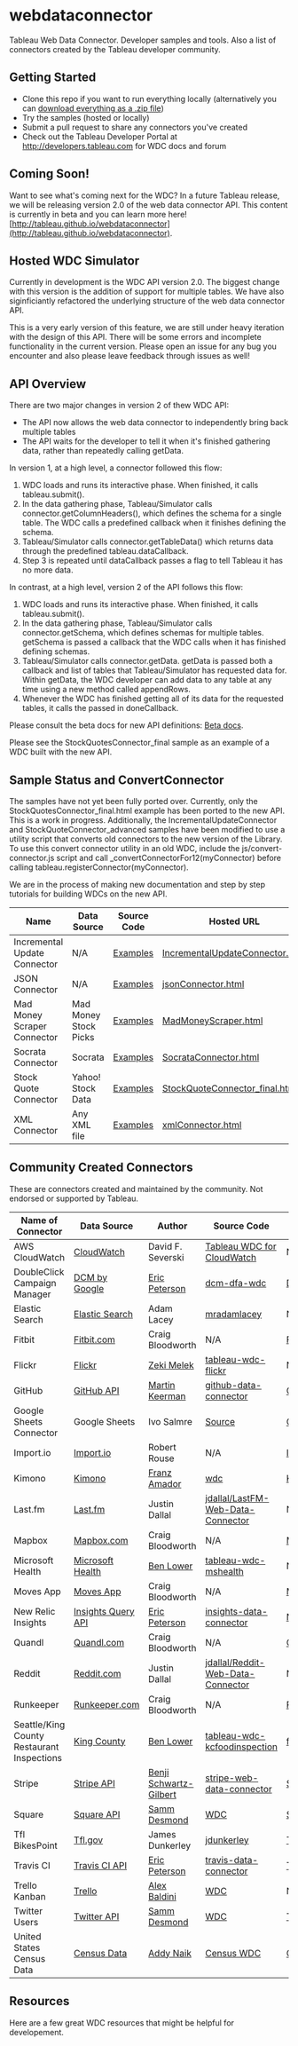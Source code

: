 # webdataconnector

Tableau Web Data Connector.  Developer samples and tools.  Also a list of connectors created by the Tableau developer community.

Getting Started
---------------
* Clone this repo if you want to run everything locally (alternatively you can [download everything as a .zip file](https://github.com/tableau/webdataconnector/archive/gh-pages.zip))
* Try the samples (hosted or locally)
* Submit a pull request to share any connectors you've created
* Check out the Tableau Developer Portal at http://developers.tableau.com for WDC docs and forum

Coming Soon!
---------------
Want to see what's coming next for the WDC? In a future Tableau release, we will be releasing version 2.0 of the web data connector API.
This content is currently in beta and you can learn more here! [http://tableau.github.io/webdataconnector](http://tableau.github.io/webdataconnector).

Hosted WDC Simulator
---------------
Currently in development is the WDC API version 2.0.  The biggest change with this version is the addition of support for multiple tables.  We have also siginficiantly refactored the underlying structure of the web data connector API. 

This is a very early version of this feature, we are still under heavy iteration with the design of this API.  There will be some errors and incomplete functionality in the current version.  Please open an issue for any bug you encounter and also please leave feedback through issues as well!  


API Overview
---------------

There are two major changes in version 2 of thew WDC API:
* The API now allows the web data connector to independently bring back multiple tables
* The API waits for the developer to tell it when it's finished gathering data, rather than repeatedly calling getData.

In version 1, at a high level, a connector followed this flow:
 1. WDC loads and runs its interactive phase.  When finished, it calls tableau.submit().
 2. In the data gathering phase, Tableau/Simulator calls connector.getColumnHeaders(), which defines the schema for a single table.  The WDC calls a predefined callback when it finishes defining the schema.
 3. Tableau/Simulator calls connector.getTableData() which returns data through the predefined tableau.dataCallback.
 4. Step 3 is repeated until dataCallback passes a flag to tell Tableau it has no more data.


In contrast, at a high level, version 2 of the API follows this flow:
 1. WDC loads and runs its interactive phase.  When finished, it calls tableau.submit().
 2. In the data gathering phase, Tableau/Simulator calls connector.getSchema, which defines schemas for multiple tables. getSchema is passed a callback that the WDC calls when it has finished defining schemas. 
 3. Tableau/Simulator calls connector.getData.  getData is passed both a callback and list of tables that Tableau/Simulator has requested data for.  Within getData, the WDC developer can add data to any table at any time using a new method called appendRows. 
 4. Whenever the WDC has finished getting all of its data for the requested tables, it calls the passed in doneCallback.


Please consult the beta docs for new API definitions: [Beta docs](https://connectors.tableau.com/docs/API-Docs-2.0.html).

Please see the StockQuotesConnector_final sample as an example of a WDC built with the new API.


Sample Status and ConvertConnector
---------------
The samples have not yet been fully ported over.  Currently, only the StockQuotesConnector_final.html example has been ported to the new API.  This is a work in progress. Additionally, the IncrementalUpdateConnector and StockQuoteConnector_advanced samples have been modified to use a utility script that converts old connectors to the new version of the Library.  To use this convert connector utility in an old WDC, include the js/convert-connector.js script and call _convertConnectorFor12(myConnector) before calling tableau.registerConnector(myConnector).  

We are in the process of making new documentation and step by step tutorials for building WDCs on the new API. 

Name     | Data Source   |  Source Code    |  Hosted URL
-------- |  -------- |  -------- |  -------- 
Incremental Update Connector  |  N/A  |  [Examples](https://github.com/tableau/webdataconnector/tree/gh-pages/Examples)  |  [IncrementalUpdateConnector.html](https://tableau.github.io/webdataconnector/Examples/IncrementalUpdateConnector.html)
JSON Connector  |  N/A  |  [Examples](https://github.com/tableau/webdataconnector/tree/gh-pages/Examples)  |  [jsonConnector.html](https://tableau.github.io/webdataconnector/Examples/jsonConnector.html)
Mad Money Scraper Connector  |  Mad Money Stock Picks  |  [Examples](https://github.com/tableau/webdataconnector/tree/gh-pages/Examples)  |  [MadMoneyScraper.html](https://tableau.github.io/webdataconnector/Examples/MadMoneyScraper.html)
Socrata Connector  |  Socrata  |  [Examples](https://github.com/tableau/webdataconnector/tree/gh-pages/Examples)  |  [SocrataConnector.html](https://tableau.github.io/webdataconnector/Examples/SocrataConnector.html)
Stock Quote Connector  |  Yahoo! Stock Data  | [Examples](https://github.com/tableau/webdataconnector/tree/gh-pages/Examples)  |  [StockQuoteConnector_final.html](https://tableau.github.io/webdataconnector/Examples/StockQuoteConnector_final.html)
XML Connector  |  Any XML file  | [Examples](https://github.com/tableau/webdataconnector/tree/gh-pages/Examples)  |  [xmlConnector.html](https://tableau.github.io/webdataconnector/Examples/xmlConnector.html)


Community Created Connectors
---------------
These are connectors created and maintained by the community.  Not endorsed or supported by Tableau.

Name of Connector     | Data Source   |  Author   |   Source Code    |  Hosted URL
-------- |  -------- |  -------- |  --------  | ---------
AWS CloudWatch | [CloudWatch](https://aws.amazon.com/cloudwatch/) | David F. Severski|  [Tableau WDC for CloudWatch](https://github.com/davidski/tableau-wdc-cloudwatch)  |  N/A
DoubleClick Campaign Manager | [DCM by Google](https://www.doubleclickbygoogle.com/solutions/digital-marketing/campaign-manager/) | [Eric Peterson](https://github.com/iamEAP) | [dcm-dfa-wdc](https://github.com/tableau-mkt/dcm-dfa-wdc) | [DCM/DFA WDC](https://dcm-dfa-wdc.herokuapp.com/)
Elastic Search | [Elastic Search](https://www.elastic.co/products/elasticsearch) | Adam Lacey  |  [mradamlacey](https://github.com/mradamlacey/elasticsearch-tableau-connector)  |  N/A
Fitbit | [Fitbit.com](https://www.fitbit.com/) | Craig Bloodworth  |  N/A  |  [Fitbit WDC](http://data.theinformationlab.co.uk/fitbit.html)
Flickr | [Flickr](https://www.flickr.com/services/api/) | [Zeki Melek](https://github.com/melekzek)  |  [tableau-wdc-flickr](https://github.com/melekzek/tableau-wdc-flickr)  |  N/A
GitHub | [GitHub API](https://developer.github.com/v3/) | [Martin Keerman](https://github.com/etroid) | [github-data-connector](https://github.com/tableau-mkt/github-data-connector) | [GitHub WDC](https://github-web-data-connector.herokuapp.com) 
Google Sheets Connector  |  Google Sheets  |  Ivo Salmre  |  [Source](https://github.com/tableau/webdataconnector/tree/gh-pages/Examples)  |  [GoogleSheetsConnector.html](http://tableau.github.io/webdataconnector/Examples/GoogleSheetsConnector.html)
Import.io | [Import.io](https://www.import.io/) | Robert Rouse  |  N/A  |  [Import.io WDC](http://connectors.poc.interworks.com/importio/importio-magic.html)
Kimono | [Kimono](https://www.kimonolabs.com/) | [Franz Amador](https://github.com/fgamador) | [wdc](https://github.com/fgamador/wdc) | [KimonoConnector.html](https://fgamador.github.io/wdc/KimonoConnector.html)
Last.fm | [Last.fm](http://www.last.fm/) | Justin Dallal  |  [jdallal/LastFM-Web-Data-Connector](https://github.com/jdallal/LastFM-Web-Data-Connector)  |  N/A
Mapbox | [Mapbox.com](https://www.mapbox.com/) | Craig Bloodworth  |  N/A  |  [Mapbox WDC](http://data.theinformationlab.co.uk/directions.html)
Microsoft Health | [Microsoft Health](http://developer.microsoftband.com/cloudAPI) | [Ben Lower](https://github.com/benlower)  |  [tableau-wdc-mshealth](https://github.com/benlower/tableau-wdc-mshealth)  |  N/A
Moves App | [Moves App](https://www.moves-app.com/) | Craig Bloodworth  |  N/A  |  [Moves App WDC](http://data.theinformationlab.co.uk/moves.html)
New Relic Insights | [Insights Query API](https://docs.newrelic.com/docs/insights/new-relic-insights/adding-querying-data/querying-your-data-remotely) | [Eric Peterson](https://github.com/iamEAP) | [insights-data-connector](https://github.com/tableau-mkt/insights-data-connector) | [NR Insights WDC](https://insights-web-data-connector.herokuapp.com/)
Quandl | [Quandl.com](https://www.quandl.com/) | Craig Bloodworth  |  N/A  |  [Quandl WDC](http://data.theinformationlab.co.uk/quandl.html)
Reddit | [Reddit.com](https://www.reddit.com/) | Justin Dallal  |  [jdallal/Reddit-Web-Data-Connector](https://github.com/jdallal/Reddit-Web-Data-Connector)  |  N/A
Runkeeper | [Runkeeper.com](https://runkeeper.com/) | Craig Bloodworth  |  N/A  |  [Runkeeper WDC](http://data.theinformationlab.co.uk/runkeeper.html)
Seattle/King County Restaurant Inspections  | [King County](http://kingcounty.gov/healthservices/health/ehs/foodsafety/inspections/system.aspx) | [Ben Lower](https://github.com/benlower)  |  [tableau-wdc-kcfoodinspection](https://github.com/benlower/tableau-wdc-kcfoodinspection)  |  [foodInspectionWDC.html](http://benlower.github.io/tableau-wdc-kcfoodinspection/foodInspectionWDC.html)
Stripe | [Stripe API](https://stripe.com/docs/api) | [Benji Schwartz-Gilbert](https://github.com/benjisg) | [stripe-web-data-connector](https://github.com/benjisg/stripe-web-data-connector) | [Stripe WDC](https://benjisg.github.io/stripe-web-data-connector/stripe.html) | 
Square | [Square API](https://connect.squareup.com/) | [Samm Desmond](https://github.com/sdesmond46)  |  [WDC](https://github.com/sdesmond46/WDC)  |  [Square WDC](http://webdataconnector.azurewebsites.net/Connectors/Square/)
Tfl BikesPoint | [Tfl.gov](https://tfl.gov.uk/modes/cycling/santander-cycles) | James Dunkerley  |  [jdunkerley](https://github.com/jdunkerley/TableauWebData)  |  [Tfl BikesPoint WDC](http://jdunkerleytableau.azurewebsites.net/Bikes)
Travis CI | [Travis CI API](http://docs.travis-ci.com/api/) | [Eric Peterson](https://github.com/iamEAP) | [travis-data-connector](https://github.com/tableau-mkt/travis-data-connector) | [Travis CI WDC](https://travis-web-data-connector.herokuapp.com)
Trello Kanban | [Trello](https://trello.com/) | [Alex Baldini](https://github.com/abaldini/) | [WDC](https://github.com/abaldini/trello_WDC) | NA
Twitter Users | [Twitter API](https://dev.twitter.com/rest/public) | [Samm Desmond](https://github.com/sdesmond46)  |  [WDC](https://github.com/sdesmond46/WDC)  |  [Twitter WDC](http://webdataconnector.azurewebsites.net/Connectors/Twitter/)
United States Census Data | [Census Data](http://www.census.gov/data/developers/data-sets/decennial-census-data.html) | [Addy  Naik](https://github.com/port80labs)  | [Census WDC](https://github.com/port80labs/census-wdc) |  [Census WDC](https://census-tableau-wdc.herokuapp.com/)

Resources
---------------
Here are a few great WDC resources that might be helpful for developement.

